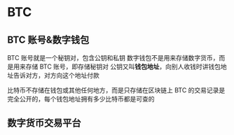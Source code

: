 # BTC

## BTC 账号&数字钱包

BTC 账号就是一个秘钥对，包含公钥和私钥
数字钱包不是用来存储数字货币，而是用来存储 BTC 账号，即存储秘钥对
公钥又叫**钱包地址**，向别人收钱时讲钱包地址告诉对方，对方向这个地址付款

比特币不存储在钱包或其他任何地方，而是只存储在区块链上
BTC 的交易记录是完全公开的，每个钱包地址拥有多少比特币都是可查的

## 数字货币交易平台
